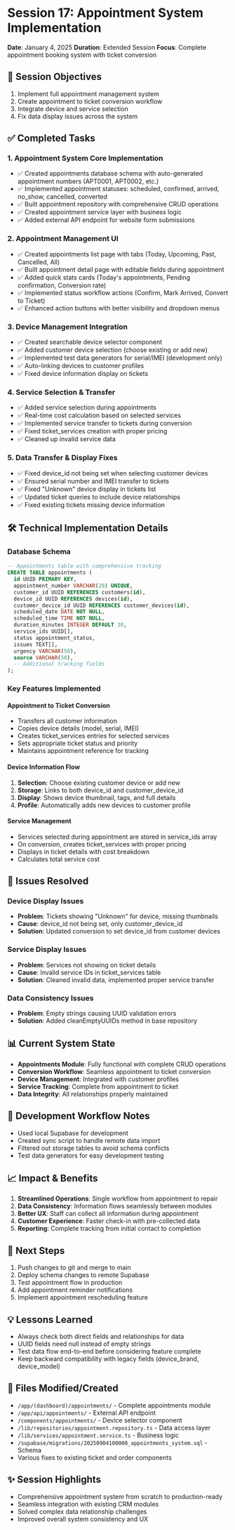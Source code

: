 # Session 17: Appointment System Implementation
**Date**: January 4, 2025
**Duration**: Extended Session
**Focus**: Complete appointment booking system with ticket conversion

## 🎯 Session Objectives
1. Implement full appointment management system
2. Create appointment to ticket conversion workflow
3. Integrate device and service selection
4. Fix data display issues across the system

## ✅ Completed Tasks

### 1. Appointment System Core Implementation
- ✅ Created appointments database schema with auto-generated appointment numbers (APT0001, APT0002, etc.)
- ✅ Implemented appointment statuses: scheduled, confirmed, arrived, no_show, cancelled, converted
- ✅ Built appointment repository with comprehensive CRUD operations
- ✅ Created appointment service layer with business logic
- ✅ Added external API endpoint for website form submissions

### 2. Appointment Management UI
- ✅ Created appointments list page with tabs (Today, Upcoming, Past, Cancelled, All)
- ✅ Built appointment detail page with editable fields during appointment
- ✅ Added quick stats cards (Today's appointments, Pending confirmation, Conversion rate)
- ✅ Implemented status workflow actions (Confirm, Mark Arrived, Convert to Ticket)
- ✅ Enhanced action buttons with better visibility and dropdown menus

### 3. Device Management Integration
- ✅ Created searchable device selector component
- ✅ Added customer device selection (choose existing or add new)
- ✅ Implemented test data generators for serial/IMEI (development only)
- ✅ Auto-linking devices to customer profiles
- ✅ Fixed device information display on tickets

### 4. Service Selection & Transfer
- ✅ Added service selection during appointments
- ✅ Real-time cost calculation based on selected services
- ✅ Implemented service transfer to tickets during conversion
- ✅ Fixed ticket_services creation with proper pricing
- ✅ Cleaned up invalid service data

### 5. Data Transfer & Display Fixes
- ✅ Fixed device_id not being set when selecting customer devices
- ✅ Ensured serial number and IMEI transfer to tickets
- ✅ Fixed "Unknown" device display in tickets list
- ✅ Updated ticket queries to include device relationships
- ✅ Fixed existing tickets missing device information

## 🛠️ Technical Implementation Details

### Database Schema
```sql
-- Appointments table with comprehensive tracking
CREATE TABLE appointments (
  id UUID PRIMARY KEY,
  appointment_number VARCHAR(20) UNIQUE,
  customer_id UUID REFERENCES customers(id),
  device_id UUID REFERENCES devices(id),
  customer_device_id UUID REFERENCES customer_devices(id),
  scheduled_date DATE NOT NULL,
  scheduled_time TIME NOT NULL,
  duration_minutes INTEGER DEFAULT 30,
  service_ids UUID[],
  status appointment_status,
  issues TEXT[],
  urgency VARCHAR(50),
  source VARCHAR(50),
  -- Additional tracking fields
);
```

### Key Features Implemented

#### Appointment to Ticket Conversion
- Transfers all customer information
- Copies device details (model, serial, IMEI)
- Creates ticket_services entries for selected services
- Sets appropriate ticket status and priority
- Maintains appointment reference for tracking

#### Device Information Flow
1. **Selection**: Choose existing customer device or add new
2. **Storage**: Links to both device_id and customer_device_id
3. **Display**: Shows device thumbnail, tags, and full details
4. **Profile**: Automatically adds new devices to customer profile

#### Service Management
- Services selected during appointment are stored in service_ids array
- On conversion, creates ticket_services with proper pricing
- Displays in ticket details with cost breakdown
- Calculates total service cost

## 🐛 Issues Resolved

### Device Display Issues
- **Problem**: Tickets showing "Unknown" for device, missing thumbnails
- **Cause**: device_id not being set, only customer_device_id
- **Solution**: Updated conversion to set device_id from customer devices

### Service Display Issues
- **Problem**: Services not showing on ticket details
- **Cause**: Invalid service IDs in ticket_services table
- **Solution**: Cleaned invalid data, implemented proper service transfer

### Data Consistency Issues
- **Problem**: Empty strings causing UUID validation errors
- **Solution**: Added cleanEmptyUUIDs method in base repository

## 📊 Current System State
- **Appointments Module**: Fully functional with complete CRUD operations
- **Conversion Workflow**: Seamless appointment to ticket conversion
- **Device Management**: Integrated with customer profiles
- **Service Tracking**: Complete from appointment to ticket
- **Data Integrity**: All relationships properly maintained

## 🔄 Development Workflow Notes
- Used local Supabase for development
- Created sync script to handle remote data import
- Filtered out storage tables to avoid schema conflicts
- Test data generators for easy development testing

## 📈 Impact & Benefits
1. **Streamlined Operations**: Single workflow from appointment to repair
2. **Data Consistency**: Information flows seamlessly between modules
3. **Better UX**: Staff can collect all information during appointment
4. **Customer Experience**: Faster check-in with pre-collected data
5. **Reporting**: Complete tracking from initial contact to completion

## 🚀 Next Steps
1. Push changes to git and merge to main
2. Deploy schema changes to remote Supabase
3. Test appointment flow in production
4. Add appointment reminder notifications
5. Implement appointment rescheduling feature

## 💡 Lessons Learned
- Always check both direct fields and relationships for data
- UUID fields need null instead of empty strings
- Test data flow end-to-end before considering feature complete
- Keep backward compatibility with legacy fields (device_brand, device_model)

## 📝 Files Modified/Created
- `/app/(dashboard)/appointments/` - Complete appointments module
- `/app/api/appointments/` - External API endpoint
- `/components/appointments/` - Device selector component
- `/lib/repositories/appointment.repository.ts` - Data access layer
- `/lib/services/appointment.service.ts` - Business logic
- `/supabase/migrations/20250904100000_appointments_system.sql` - Schema
- Various fixes to existing ticket and order components

## ✨ Session Highlights
- Comprehensive appointment system from scratch to production-ready
- Seamless integration with existing CRM modules
- Solved complex data relationship challenges
- Improved overall system consistency and UX